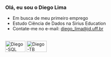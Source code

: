 ### Olá, eu sou o Diego Lima

- Em busca de meu primeiro emprego
- Estudo Ciência de Dados na Sirius Education
- Contate-me no e-mail: diego_lima@id.uff.br

<div style="display: inline_block"><br>
<img align="center" alt="Diego-SQL" height="36" width="64" src=https://img.shields.io/badge/MySQL-005C84?style=for-the-badge&logo=mysql&logoColor=white>
<img align="center" alt="Diego-TB" height="36" width="64" src=https://img.shields.io/badge/Tableau-E97627?style=for-the-badge&logo=Tableau&logoColor=white>
<div>
